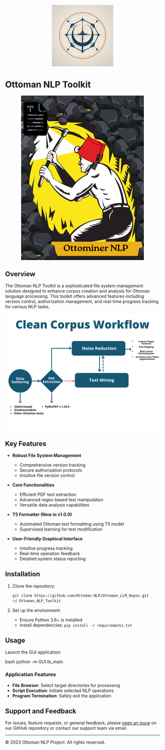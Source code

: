 <p align="center">
  <img src="items/readme_logo.png" alt="Ottoman NLP Toolkit Logo" width="200"/>
</p>

# Ottoman NLP Toolkit

<p align="center">
  <img src="items/ottominer_icon.png" alt="Ottominer Welcome Poster" width="400"/>
</p>

## Overview

The Ottoman NLP Toolkit is a sophisticated file system management solution designed to enhance corpus creation and analysis for Ottoman language processing. This toolkit offers advanced features including version control, authorization management, and real-time progress tracking for various NLP tasks.

![Workflow Diagram](items/workflow.png)

## Key Features

- **Robust File System Management**
  - Comprehensive version tracking
  - Secure authorization protocols
  - Intuitive file version control

- **Core Functionalities**
  - Efficient PDF text extraction
  - Advanced regex-based text manipulation
  - Versatile data analysis capabilities

- **T5 Formatter (New in v1.0.0)**
  - Automated Ottoman text formatting using T5 model
  - Supervised learning for text modification

- **User-Friendly Graphical Interface**
  - Intuitive progress tracking
  - Real-time operation feedback
  - Detailed system status reporting

## Installation

1. Clone the repository:
   ```bash
   git clone https://github.com/Ottoman-NLP/Ottoman_LLM_Repos.git
   cd Ottoman_NLP_Toolkit
   ```

2. Set up the environment:
   - Ensure Python 3.6+ is installed
   - Install dependencies: `pip install -r requirements.txt`

## Usage

Launch the GUI application:

bash
python -m GUI.tk_main


### Application Features
- **File Browser**: Select target directories for processing
- **Script Execution**: Initiate selected NLP operations
- **Program Termination**: Safely exit the application

## Support and Feedback

For issues, feature requests, or general feedback, please [open an issue](https://github.com/Ottoman-NLP/Ottoman_LLM_Repos/issues) on our GitHub repository or contact our support team via email.


---

© 2023 Ottoman NLP Project. All rights reserved.
